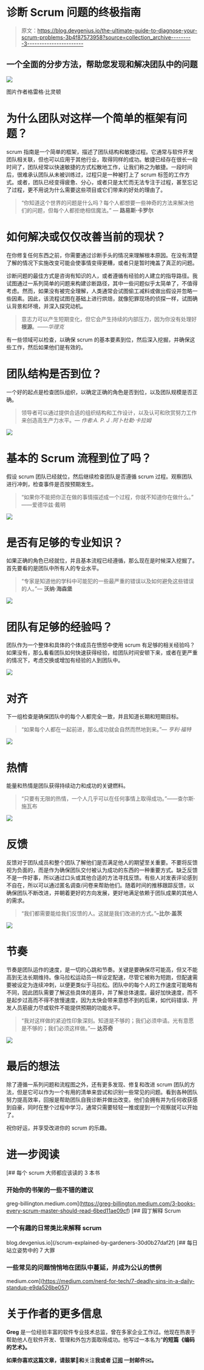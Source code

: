 # 诊断 Scrum 问题的终极指南

> 原文：<https://blog.devgenius.io/the-ultimate-guide-to-diagnose-your-scrum-problems-3b4f87573958?source=collection_archive---------3----------------------->

## 一个全面的分步方法，帮助您发现和解决团队中的问题

![](img/ba57a2e23b614cc1ceda42c1db4f4349.png)

图片作者格雷格·比灵顿

# 为什么团队对这样一个简单的框架有问题？

scrum 指南是一个简单的框架，描述了团队结构和敏捷过程。它通常与软件开发团队相关联，但也可以应用于其他行业，取得同样的成功。敏捷已经存在很长一段时间了，团队经常以快速敏捷的方式松散地工作，让我们称之为敏捷。一段时间后，很难承认团队从未被训练过，过程只是一种被打上了 scrum 标签的工作方式。或者，团队已经变得疲惫、分心，或者只是太忙而无法专注于过程，甚至忘记了过程，更不用说为什么需要这些项目或它们带来的好处的理由了。

> “你知道这个世界的问题是什么吗？每个人都想要一些神奇的方法来解决他们的问题，但每个人都拒绝相信魔法。”
> ― **路易斯·卡罗尔**

# 如何解决或仅仅改善当前的现状？

在你修复任何东西之前，你需要通过诊断手头的情况来理解根本原因。在没有清楚了解的情况下实施改变可能会使事情变得更糟，或者只是暂时掩盖了真正的问题。

诊断问题的最佳方式是咨询有知识的人，或者遵循有经验的人建立的指导路径。我试图通过一系列简单的问题来构建诊断路径，其中一些问题似乎太简单了，不值得考虑。然而，如果没有被完全理解，人类通常会试图偷工减料或做出假设并忽略一些因素。因此，该流程试图在基础上进行烘焙，就像犯罪现场的侦探一样，试图确认背景和环境，并深入探究动机。

> 意志力可以产生短期变化，但它会产生持续的内部压力，因为你没有处理好**根源**。——*华理克*

有一些领域可以检查，以确保 scrum 的基本要素到位，然后深入挖掘，并确保这些工作，然后如果他们是有效的。

# 团队结构是否到位？

一个好的起点是检查团队组织，以确定正确的角色是否到位，以及团队规模是否正确。

> 领导者可以通过提供合适的组织结构和工作设计，以及认可和欣赏努力工作来创造高生产力水平。— *作者:A. P. J .阿卜杜勒·卡拉姆*

![](img/baf7e84cd8a184d63b941b7e85927286.png)

# 基本的 Scrum 流程到位了吗？

假设 scrum 团队已经就位，然后继续检查团队是否遵循 scrum 过程。观察团队进行冲刺，检查事件是否按预期发生。

> “如果你不能把你正在做的事情描述成一个过程，你就不知道你在做什么。”
> ——爱德华兹·戴明

![](img/bfe6a05b01e7b36db28268d77d35d0a2.png)

# 是否有足够的专业知识？

如果正确的角色已经就位，并且基本流程已经遵循，那么现在是时候深入挖掘了。首先要看的是团队中所有人的专业水平。

> “专家是知道他的学科中可能犯的一些最严重的错误以及如何避免这些错误的人。”― **沃纳·海森堡**

![](img/8d22ba441356f443c89c33d3933c0bfb.png)

# 团队有足够的经验吗？

团队作为一个整体和具体的个体成员在愤怒中使用 scrum 有足够的相关经验吗？如果没有，那么看看团队如何快速获得经验，给团队时间安顿下来，或者在更严重的情况下，考虑交换或增加有经验的人到团队中。

![](img/1d784376039a0d79e956ec56aada8812.png)

# 对齐

下一组检查是确保团队中的每个人都完全一致，并且知道长期和短期目标。

> “如果每个人都在一起前进，那么成功就会自然而然地到来。”— *亨利·福特*

![](img/c5dc6a7ea9cbf14c311df996b67a4f58.png)

# 热情

能量和热情是团队获得持续动力和成功的关键燃料。

> “只要有无限的热情，一个人几乎可以在任何事情上取得成功。”——查尔斯·施瓦布

![](img/31abcdaf059eb37d04b92df1cb058c6d.png)

# 反馈

反馈对于团队成员和整个团队了解他们是否满足他人的期望至关重要。不要将反馈视为负面的，而是作为确保团队交付被认为成功的东西的一种重要方式。缺乏反馈不是一件好事，所以通过口头或其他合适的方法寻找反馈。有些人对发表评论感到不自在，所以可以通过匿名调查/问卷来帮助他们。随着时间的推移跟踪反馈，以确保团队不断改进，并朝着更好的方向发展，更好地满足依赖于团队成果的其他人的需求。

> “我们都需要能给我们反馈的人。这就是我们改进的方式。”**–比尔·盖茨**

![](img/8af3d8b7b5d8ec318520fdd690a981eb.png)

# 节奏

节奏是团队运作的速度，是一切的心跳和节奏。关键是要确保尽可能高，但又不能高到无法长期维持。像马拉松运动员一样设定配速，尽管它被称为短跑，但配速需要被设定为连续冲刺，以便更类似于马拉松。团队中的每个人的工作速度可能略有不同，因此团队需要了解这些具体的差异，并了解总体速度。最好加快速度，而不是起步过高而不得不放慢速度，因为太快会带来意想不到的后果，如代码错误、开发人员筋疲力尽或软件不能提供预期的功能水平。

> “我对这样做的紧迫性印象深刻。知道是不够的；我们必须申请。光有意愿是不够的；我们必须这样做。”― **达芬奇**

![](img/7c88a1404b6458b9d2e0dd241aac4704.png)

# 最后的想法

除了遵循一系列问题和流程图之外，还有更多发现、修复和改进 scrum 团队的方法，但是它可以作为一个有用的清单来尝试和识别一些常见的问题。看到各种团队努力提高效率，回报是帮助团队自我诊断并做出改变。他们会拥有并为任何收获感到自豪，同时在整个过程中学习，通常只需要轻轻一推或提到一个观察就可以开始了。

祝你好运，并享受改进你的 scrum 的乐趣。

# 进一步阅读

[](https://greg-billington.medium.com/3-books-every-scrum-master-should-read-6bed11ae09cf) [## 每个 scrum 大师都应该读的 3 本书

### 开始你的书架的一些不错的建议

greg-billington.medium.com](https://greg-billington.medium.com/3-books-every-scrum-master-should-read-6bed11ae09cf) [](/scrum-explained-by-gardeners-30d0b27daf2f) [## 园丁解释 Scrum

### 一个有趣的日常类比来解释 scrum

blog.devgenius.io](/scrum-explained-by-gardeners-30d0b27daf2f) [](https://medium.com/nerd-for-tech/7-deadly-sins-in-a-daily-standup-e9da526be057) [## 每日站立姿势中的 7 大罪

### 一些常见的问题悄悄地在团队中蔓延，并成为公认的惯例

medium.com](https://medium.com/nerd-for-tech/7-deadly-sins-in-a-daily-standup-e9da526be057) 

# 关于作者的更多信息

**Greg** 是一位经验丰富的软件专业技术总监，曾在多家企业工作过。他现在热衷于帮助他人在软件开发、管理和外包方面取得成功。他写过一本名为“[](https://www.amazon.co.uk/dp/B09CRXYK36/ref=as_sl_pc_qf_sp_asin_til?tag=osduk0a-21&linkCode=w00&linkId=d2a648c5bb793e3ed7b3bd6f5290f329&creativeASIN=B09CRXYK36)**的短篇《编码的艺术》。**

**如果你喜欢这篇文章，请鼓掌👏和**关注**我或者 [**订阅**](https://greg-billington.medium.com/subscribe) 一封邮件✉️。**